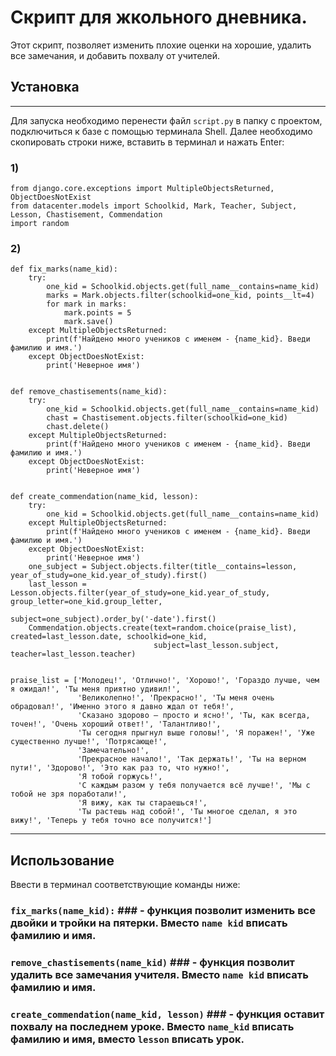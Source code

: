 # Скрипт для жкольного дневника.

Этот скрипт, позволяет изменить плохие оценки на хорошие, удалить все замечания, и добавить похвалу от учителей.

## Установка

---

Для запуска необходимо перенести файл ```script.py``` в папку с проектом, подключиться к базе с помощью терминала Shell. Далее необходимо скопировать строки ниже, вставить в терминал и нажать Enter:
### 1)
```commandline
from django.core.exceptions import MultipleObjectsReturned, ObjectDoesNotExist
from datacenter.models import Schoolkid, Mark, Teacher, Subject, Lesson, Chastisement, Commendation
import random
```
### 2)
```commandline
def fix_marks(name_kid):
    try:
        one_kid = Schoolkid.objects.get(full_name__contains=name_kid)
        marks = Mark.objects.filter(schoolkid=one_kid, points__lt=4)
        for mark in marks:
            mark.points = 5
            mark.save()
    except MultipleObjectsReturned:
        print(f'Найдено много учеников с именем - {name_kid}. Введи фамилию и имя.')
    except ObjectDoesNotExist:
        print('Неверное имя')


def remove_chastisements(name_kid):
    try:
        one_kid = Schoolkid.objects.get(full_name__contains=name_kid)
        chast = Chastisement.objects.filter(schoolkid=one_kid)
        chast.delete()
    except MultipleObjectsReturned:
        print(f'Найдено много учеников с именем - {name_kid}. Введи фамилию и имя.')
    except ObjectDoesNotExist:
        print('Неверное имя')


def create_commendation(name_kid, lesson):
    try:
        one_kid = Schoolkid.objects.get(full_name__contains=name_kid)
    except MultipleObjectsReturned:
        print(f'Найдено много учеников с именем - {name_kid}. Введи фамилию и имя.')
    except ObjectDoesNotExist:
        print('Неверное имя')
    one_subject = Subject.objects.filter(title__contains=lesson, year_of_study=one_kid.year_of_study).first()
    last_lesson = Lesson.objects.filter(year_of_study=one_kid.year_of_study, group_letter=one_kid.group_letter,
                                        subject=one_subject).order_by('-date').first()
    Commendation.objects.create(text=random.choice(praise_list), created=last_lesson.date, schoolkid=one_kid,
                                subject=last_lesson.subject, teacher=last_lesson.teacher)


praise_list = ['Молодец!', 'Отлично!', 'Хорошо!', 'Гораздо лучше, чем я ожидал!', 'Ты меня приятно удивил!',
               'Великолепно!', 'Прекрасно!', 'Ты меня очень обрадовал!', 'Именно этого я давно ждал от тебя!',
               'Сказано здорово – просто и ясно!', 'Ты, как всегда, точен!', 'Очень хороший ответ!', 'Талантливо!',
               'Ты сегодня прыгнул выше головы!', 'Я поражен!', 'Уже существенно лучше!', 'Потрясающе!',
               'Замечательно!',
               'Прекрасное начало!', 'Так держать!', 'Ты на верном пути!', 'Здорово!', 'Это как раз то, что нужно!',
               'Я тобой горжусь!',
               'С каждым разом у тебя получается всё лучше!', 'Мы с тобой не зря поработали!',
               'Я вижу, как ты стараешься!',
               'Ты растешь над собой!', 'Ты многое сделал, я это вижу!', 'Теперь у тебя точно все получится!']
```
---

## Использование
Ввести в терминал соответствующие команды ниже:<br>
### ```fix_marks(name_kid):``` ### - функция позволит изменить все двойки и тройки на пятерки. Вместо ```name kid``` вписать фамилию и имя. <br>
### ```remove_chastisements(name_kid)``` ### - функция позволит удалить все замечания учителя. Вместо ```name kid``` вписать фамилию и имя. <br>
### ```create_commendation(name_kid, lesson)``` ### - функция оставит похвалу на последнем уроке. Вместо ```name_kid``` вписать фамилию и имя, вместо ```lesson``` вписать урок.
